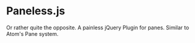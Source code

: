 # Paneless.js
Or rather quite the opposite. A painless jQuery Plugin for panes. Similar to Atom's Pane system.
